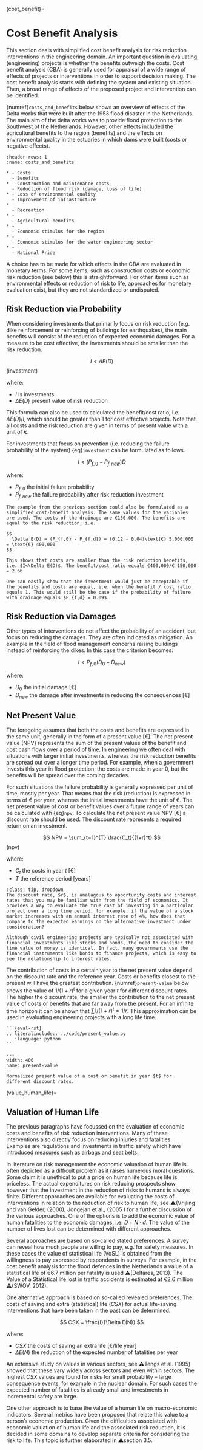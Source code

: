 (cost_benefit)=
# Cost Benefit Analysis

This section deals with simplified cost benefit analysis for risk reduction interventions in the engineering domain. An important question in evaluating (engineering) projects is whether the benefits outweigh the costs. Cost benefit analysis (CBA) is generally used for appraisal of a wide range of effects of projects or interventions in order to support decision making. The cost benefit analysis starts with defining the system and existing situation. Then, a broad range of effects of the proposed project and intervention can be identified.

{numref}`costs_and_benefits` below shows an overview of effects of the Delta works that were built after the 1953 flood disaster in the Netherlands. The main aim of the delta works was to provide flood protection to the Southwest of the Netherlands. However, other effects included the agricultural benefits to the region (benefits) and the effects on environmental quality in the estuaries in which dams were built (costs or negative effects).

```{list-table} Costs and benefits of the delta works
:header-rows: 1
:name: costs_and_benefits

* - Costs
  - Benefits
* - Construction and maintenance costs
  - Reduction of flood risk (damage, loss of life)
* - Loss of environmental quality
  - Improvement of infrastructure
* - 
  - Recreation
* - 
  - Agricultural benefits
* - 
  - Economic stimulus for the region
* - 
  - Economic stimulus for the water engineering sector
* - 
  - National Pride
```

A choice has to be made for which effects in the CBA are evaluated in monetary terms. For some items, such as construction costs or economic risk reduction (see below) this is straightforward. For other items such as environmental effects or reduction of risk to life, approaches for monetary evaluation exist, but they are not standardized or undisputed.

## Risk Reduction via Probability

When considering investments that primarily focus on risk reduction (e.g. dike reinforcement or reinforcing of buildings for earthquakes), the main benefits will consist of the reduction of expected economic damages. For a measure to be cost effective, the investments should be smaller than the risk reduction.

$$
I < \Delta E(D)
$$ (investment)

where:

- $I$ is investments
- $\Delta E(D)$ present value of risk reduction

This formula can also be used to calculated the benefit/cost ratio, i.e. $\Delta E(D)/I$, which should be greater than 1 for cost effective projects. Note that all costs and the risk reduction are given in terms of present value with a unit of €.

For investments that focus on prevention (i.e. reducing the failure probability of the system) {eq}`investment` can be formulated as follows. 

$$
  I < (P_{f,0} - P_{f, new}) D
$$ 

where:

- $P_{f,0}$ the initial failure probability
- $P_{f,new}$ the failure probability after risk reduction investment

```{admonition} Example: Drainage of a construction site - costs and benefits
The example from the previous section could also be formulated as a simplified cost-benefit analysis. The same values for the variables are used. The costs of the drainage are €150,000. The benefits are equal to the risk reduction, i.e. 

$$
  \Delta E(D) = (P_{f,0} - P_{f,d}) = (0.12 - 0.04)\text{€} 5,000,000 = \text{€} 400,000
$$ 

This shows that costs are smaller than the risk reduction benefits, i.e. $I<\Delta E(D)$. The benefit/cost ratio equals €400,000/€ 150,000 = 2.66

One can easily show that the investment would just be acceptable if the benefits and costs are equal, i.e. when the benefit / cost ratio equals 1. This would still be the case if the probability of failure with drainage equals $P_{f,d} = 0.09$.
```

## Risk Reduction via Damages

Other types of interventions do not affect the probability of an accident, but focus on reducing the damages. They are often indicated as mitigation. An example in the field of flood management concerns raising buildings instead of reinforcing the dikes. In this case the criterion becomes:

$$
I < P_{f,0}(D_0 - D_{new})
$$

where: 

- $D_0$ the initial damage [€]
- $D_{new}$ the damage after investments in reducing the consequences [€]

## Net Present Value

The foregoing assumes that both the costs and benefits are expressed in the same unit, generally in the form of a present value [€]. The net present value (NPV) represents the sum of the present values of the benefit and cost cash flows over a period of time. In engineering we often deal with situations with larger initial investments, whereas the risk reduction benefits are spread out over a longer time period. For example, when a government invests this year in flood protection, the costs are made in year 0, but the benefits will be spread over the coming decades. 

For such situations the failure probability is generally expressed per unit of time, mostly per year. That means that the risk (reduction) is expressed in terms of € per year, whereas the initial investments have the unit of €. The net present value of cost or benefit values over a future range of years can be calculated with {eq}`npv`. To calculate the net present value NPV [€] a discount rate  should be used. The discount rate represents a required return on an investment.

$$
  NPV = \sum_{t=1}^{T} \frac{C_t}{(1+r)^t}
$$ (npv)

where:

- $C_t$ the costs in year $t$ [€]
- $T$ the reference period [years]

```{admonition} Interest Rates
:class: tip, dropdown
The discount rate, $r$, is analagous to opportunity costs and interest rates that you may be familiar with from the field of economics. It provides a way to evaluate the true cost of investing in a particular project over a long time period, for example: if the value of a stock market increases with an annual interest rate of 4%, how does that compare to the expected earnings on the alternative investment under consideration?

Although civil engineering projects are typically not associated with financial investments like stocks and bonds, the need to consider the time value of money is identical. In fact, many governments use the financial instruments like bonds to finance projects, which is easy to see the relationship to interest rates.
```

The contribution of costs in a certain year to the net present value depend on the discount rate and the reference year. Costs or benefits closest to the present will have the greatest contribution. {numref}`present-value` below shows the value of $1/(1+r)^t$ for a given year $t$ for different discount rates. The higher the discount rate, the smaller the contribution to the net present value of costs or benefits that are far away from the present. For an infinite time horizon it can be shown that $\sum 1/(1+r)^t \approx 1/r$. This approximation can be used in evaluating engineering projects with a long life time.

````{toggle}
```{eval-rst}
.. literalinclude:: ../code/present_value.py
   :language: python
```
````
 
```{figure} ../figures/present_value_py.svg
---
width: 400
name: present-value
---
Normalized present value of a cost or benefit in year $t$ for different discount rates.
```
(value_human_life)=
## Valuation of Human Life

The previous paragraphs have focussed on the evaluation of economic costs and benefits of risk reduction interventions. Many of these interventions also directly focus on reducing injuries and fatalities. Examples are regulations and investments in traffic safety which have introduced measures such as airbags and seat belts. 

In literature on risk management the economic valuation of human life is often depicted as a difficult problem as it raises numerous moral questions. Some claim it is unethical to put a price on human life because life is priceless. The actual expenditures on risk reducing prospects show however that the investment in the reduction of risks to humans is always finite. Different approaches are available for evaluating the costs of interventions in relation to the reduction of risk to human life, see ⚠️(Vrijling and van Gelder, (2000); Jongejan et al., (2005 ) for a further discussion of the various approaches. One of the options is to add the economic value  of  human fatalities to the economic damages, i.e. $D+N \cdot d$. The value of the number of lives lost can be determined with different approaches. 

Several approaches are based on so-called stated preferences.  A survey can reveal how much people are willing to pay, e.g. for safety measures. In these cases the value of statistical life (VoSL) is obtained from the willingness to pay expressed by respondents in surveys. For example, in the cost benefit analysis for the flood defences in the Netherlands a value of a statistical life of €6.7 million per fatality is used ⚠️(Deltares, 2013). The Value of a Statistical life lost in traffic accidents is estimated at €2.6 million ⚠️(SWOV, 2012).

One alternative approach is based on so-called revealed preferences. The costs of saving and extra (statistical) life ($CSX$) for actual life-saving interventions that have been taken in the past can be determined. 

$$
    CSX = \frac{I}{\Delta E(N)}
$$ 

where:

- $CSX$ the costs of saving an extra life [€/life year]
- $\Delta E(N)$ the reduction of the expected number of fatalities per year

An extensive study on  values in various sectors, see ⚠️Tengs et al. (1995) showed that these vary widely across sectors and even within sectors. The highest $CSX$ values are found for risks for small probability – large consequence events, for example in the nuclear domain. For such cases the expected number of fatalities is already small and investments in incremental safety are large.

One other approach is to base the value of a human life on macro-economic indicators. Several metrics have been proposed that relate this value to a person’s economic production.
Given the difficulties associated with economic valuation of human life and the associated risk reduction, it is decided in some domains to develop separate criteria for considering the risk to life. This topic is further elaborated in ⚠️section 3.5.